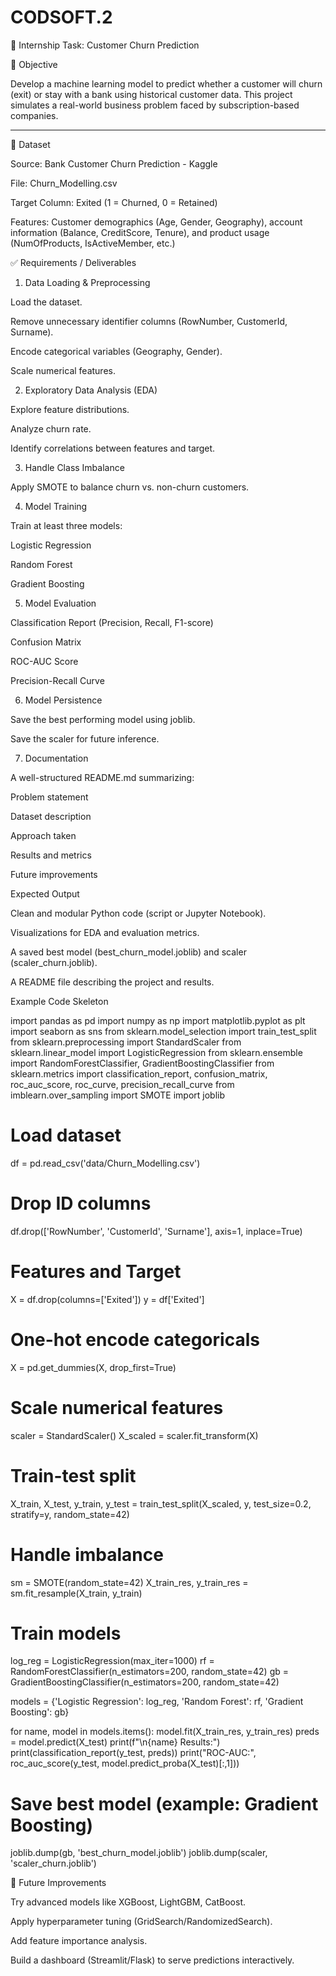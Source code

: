 # CODSOFT.2
📌 Internship Task: Customer Churn Prediction

🎯 Objective

Develop a machine learning model to predict whether a customer will churn (exit) or stay with a bank using historical customer data. This project simulates a real-world business problem faced by subscription-based companies.


---

📂 Dataset

Source: Bank Customer Churn Prediction - Kaggle

File: Churn_Modelling.csv

Target Column: Exited (1 = Churned, 0 = Retained)

Features: Customer demographics (Age, Gender, Geography), account information (Balance, CreditScore, Tenure), and product usage (NumOfProducts, IsActiveMember, etc.)



✅ Requirements / Deliverables

1. Data Loading & Preprocessing

Load the dataset.

Remove unnecessary identifier columns (RowNumber, CustomerId, Surname).

Encode categorical variables (Geography, Gender).

Scale numerical features.



2. Exploratory Data Analysis (EDA)

Explore feature distributions.

Analyze churn rate.

Identify correlations between features and target.



3. Handle Class Imbalance

Apply SMOTE to balance churn vs. non-churn customers.



4. Model Training

Train at least three models:

Logistic Regression

Random Forest

Gradient Boosting




5. Model Evaluation

Classification Report (Precision, Recall, F1-score)

Confusion Matrix

ROC-AUC Score

Precision-Recall Curve



6. Model Persistence

Save the best performing model using joblib.

Save the scaler for future inference.



7. Documentation

A well-structured README.md summarizing:

Problem statement

Dataset description

Approach taken

Results and metrics

Future improvements

Expected Output

Clean and modular Python code (script or Jupyter Notebook).

Visualizations for EDA and evaluation metrics.

A saved best model (best_churn_model.joblib) and scaler (scaler_churn.joblib).

A README file describing the project and results.


Example Code Skeleton

import pandas as pd
import numpy as np
import matplotlib.pyplot as plt
import seaborn as sns
from sklearn.model_selection import train_test_split
from sklearn.preprocessing import StandardScaler
from sklearn.linear_model import LogisticRegression
from sklearn.ensemble import RandomForestClassifier, GradientBoostingClassifier
from sklearn.metrics import classification_report, confusion_matrix, roc_auc_score, roc_curve, precision_recall_curve
from imblearn.over_sampling import SMOTE
import joblib

# Load dataset
df = pd.read_csv('data/Churn_Modelling.csv')

# Drop ID columns
df.drop(['RowNumber', 'CustomerId', 'Surname'], axis=1, inplace=True)

# Features and Target
X = df.drop(columns=['Exited'])
y = df['Exited']

# One-hot encode categoricals
X = pd.get_dummies(X, drop_first=True)

# Scale numerical features
scaler = StandardScaler()
X_scaled = scaler.fit_transform(X)

# Train-test split
X_train, X_test, y_train, y_test = train_test_split(X_scaled, y, test_size=0.2, stratify=y, random_state=42)

# Handle imbalance
sm = SMOTE(random_state=42)
X_train_res, y_train_res = sm.fit_resample(X_train, y_train)

# Train models
log_reg = LogisticRegression(max_iter=1000)
rf = RandomForestClassifier(n_estimators=200, random_state=42)
gb = GradientBoostingClassifier(n_estimators=200, random_state=42)

models = {'Logistic Regression': log_reg, 'Random Forest': rf, 'Gradient Boosting': gb}

for name, model in models.items():
    model.fit(X_train_res, y_train_res)
    preds = model.predict(X_test)
    print(f"\n{name} Results:")
    print(classification_report(y_test, preds))
    print("ROC-AUC:", roc_auc_score(y_test, model.predict_proba(X_test)[:,1]))

# Save best model (example: Gradient Boosting)
joblib.dump(gb, 'best_churn_model.joblib')
joblib.dump(scaler, 'scaler_churn.joblib')


🔮 Future Improvements

Try advanced models like XGBoost, LightGBM, CatBoost.

Apply hyperparameter tuning (GridSearch/RandomizedSearch).

Add feature importance analysis.

Build a dashboard (Streamlit/Flask) to serve predictions interactively.

